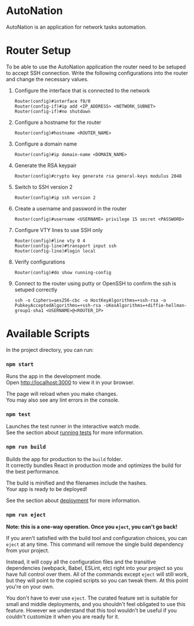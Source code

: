 # AutoNation

AutoNation is an application for network tasks automation.

# Router Setup

To be able to use the AutoNation application the router need to be setuped to accept
SSH connection. Write the following configurations into the router and change
the necessary values.

1. Configure the interface that is connected to the network

   ```
   Router(config)#interface f0/0
   Router(config-if)#ip add <IP_ADDRESS> <NETWORK_SUBNET>
   Router(config-if)#no shutdown
   ```

2. Configure a hostname for the router

   ```
   Router(config)#hostname <ROUTER_NAME>
   ```

3. Configure a domain name

   ```
   Router(config)#ip domain-name <DOMAIN_NAME>
   ```

4. Generate the RSA keypair

   ```
   Router(config)#crypto key generate rsa general-keys modulus 2048
   ```

5. Switch to SSH version 2

   ```
   Router(config)#ip ssh version 2
   ```

6. Create a username and password in the router

   ```
   Router(config)#username <USERNAME> privilege 15 secret <PASSWORD>
   ```

7. Configure VTY lines to use SSH only

   ```
   Router(config)#line vty 0 4
   Router(config-line)#transport input ssh
   Router(config-line)#login local
   ```

8. Verify configurations

   ```
   Router(config)#do show running-config
   ```

9. Connect to the router using putty or OpenSSH to confirm the ssh is setuped correctly

   ```
   ssh -o Ciphers=aes256-cbc -o HostKeyAlgorithms=+ssh-rsa -o PubkeyAcceptedAlgorithms=+ssh-rsa -oKexAlgorithms=+diffie-hellman-group1-sha1 <USERNAME>@<ROUTER_IP>
   ```

# Available Scripts

In the project directory, you can run:

### `npm start`

Runs the app in the development mode.\
Open [http://localhost:3000](http://localhost:3000) to view it in your browser.

The page will reload when you make changes.\
You may also see any lint errors in the console.

### `npm test`

Launches the test runner in the interactive watch mode.\
See the section about [running tests](https://facebook.github.io/create-react-app/docs/running-tests) for more information.

### `npm run build`

Builds the app for production to the `build` folder.\
It correctly bundles React in production mode and optimizes the build for the best performance.

The build is minified and the filenames include the hashes.\
Your app is ready to be deployed!

See the section about [deployment](https://facebook.github.io/create-react-app/docs/deployment) for more information.

### `npm run eject`

**Note: this is a one-way operation. Once you `eject`, you can't go back!**

If you aren't satisfied with the build tool and configuration choices, you can `eject` at any time. This command will remove the single build dependency from your project.

Instead, it will copy all the configuration files and the transitive dependencies (webpack, Babel, ESLint, etc) right into your project so you have full control over them. All of the commands except `eject` will still work, but they will point to the copied scripts so you can tweak them. At this point you're on your own.

You don't have to ever use `eject`. The curated feature set is suitable for small and middle deployments, and you shouldn't feel obligated to use this feature. However we understand that this tool wouldn't be useful if you couldn't customize it when you are ready for it.
